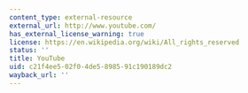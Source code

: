 ```yaml
---
content_type: external-resource
external_url: http://www.youtube.com/
has_external_license_warning: true
license: https://en.wikipedia.org/wiki/All_rights_reserved
status: ''
title: YouTube
uid: c21f4ee5-02f0-4de5-8985-91c190189dc2
wayback_url: ''
---
```


